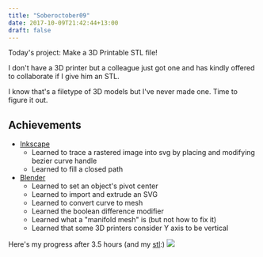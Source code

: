 ```yaml
---
title: "Soberoctober09"
date: 2017-10-09T21:42:44+13:00
draft: false
---
```


Today's project: Make a 3D Printable STL file!

I don't have a 3D printer but a colleague just got one and has kindly offered to collaborate if I give him an STL.

I know that's a filetype of 3D models but I've never made one. Time to figure it out.

## Achievements
* [Inkscape](https://inkscape.org/en/)
  * Learned to trace a rastered image into svg by placing and modifying bezier curve handle
  * Learned to fill a closed path
* [Blender](https://blender.org)
  * Learned to set an object's pivot center
  * Learned to import and extrude an SVG
  * Learned to convert curve to mesh
  * Learned the boolean difference modifier
  * Learned what a "manifold mesh" is (but not how to fix it)
  * Learned that some 3D printers consider Y axis to be vertical

Here's my progress after 3.5 hours (and my [stl](/handblock.stl):)
<image src="images/handblock.png"/>
